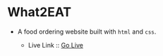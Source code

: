 # What2EAT
- A food ordering website built with ``html`` and ``css``.

    - Live Link :: [Go Live]()